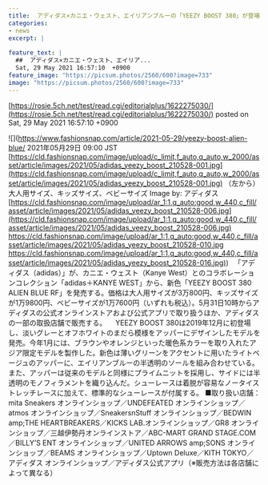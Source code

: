 ```yaml
---
title:  アディダス×カニエ・ウェスト、エイリアンブルーの「YEEZY BOOST 380」が登場  
categories:
- news
excerpt: |
  
feature_text: |
  ##  アディダス×カニエ・ウェスト、エイリア...
  Sat, 29 May 2021 16:57:10  +0900
feature_image: "https://picsum.photos/2560/600?image=733"
image: "https://picsum.photos/2560/600?image=733"
---
```


[https://rosie.5ch.net/test/read.cgi/editorialplus/1622275030/](https://rosie.5ch.net/test/read.cgi/editorialplus/1622275030/)
posted on Sat, 29 May 2021 16:57:10  +0900

<!--more-->

![](https://www.fashionsnap.com/article/2021-05-29/yeezy-boost-alien-blue/ 2021年05月29日 09:00 JST [https://cld.fashionsnap.com/image/upload/c_limit,f_auto,q_auto,w_2000/asset/article/images/2021/05/adidas_yeezy_boost_210528-001.jpg](https://cld.fashionsnap.com/image/upload/c_limit,f_auto,q_auto,w_2000/asset/article/images/2021/05/adidas_yeezy_boost_210528-001.jpg) （左から）大人用サイズ、キッズサイズ、ベビーサイズ Image by: アディダス [https://cld.fashionsnap.com/image/upload/ar_1:1,q_auto:good,w_440,c_fill/asset/article/images/2021/05/adidas_yeezy_boost_210528-006.jpg](https://cld.fashionsnap.com/image/upload/ar_1:1,q_auto:good,w_440,c_fill/asset/article/images/2021/05/adidas_yeezy_boost_210528-006.jpg) https://cld.fashionsnap.com/image/upload/ar_1:1,q_auto:good,w_440,c_fill/asset/article/images/2021/05/adidas_yeezy_boost_210528-010.jpg [https://cld.fashionsnap.com/image/upload/ar_1:1,q_auto:good,w_440,c_fill/asset/article/images/2021/05/adidas_yeezy_boost_210528-016.jpg)](https://cld.fashionsnap.com/image/upload/ar_1:1,q_auto:good,w_440,c_fill/asset/article/images/2021/05/adidas_yeezy_boost_210528-016.jpg)) 　「アディダス（adidas）」が、カニエ・ウェスト（Kanye West）とのコラボレーションコレクション「adidas＋KANYE WEST」から、新色「YEEZY BOOST 380 ALIEN BLUE RF」を発売する。価格は大人用サイズが3万800円、キッズサイズが1万9800円、ベビーサイズが1万7600円（いずれも税込）。5月31日10時からアディダスの公式オンラインストアおよび公式アプリで取り扱うほか、アディダスの一部の取扱店舗で販売する。 　YEEZY BOOST 380は2019年12月に初登場し、淡いグレーとオフホワイトのまだら模様をアッパーにデザインしたモデルを発売。今年1月には、ブラウンやオレンジといった暖色系カラーを取り入れたアジア限定モデルを製作した。新色は薄いグリーンをアクセントに用いたライトベージュのアッパーに、エイリアンブルーの半透明のソールを組み合わせている。また、アッパーは従来のモデルと同様にプライムニットを採用し、サイドには半透明のモノフィラメントを織り込んだ。シューレースは着脱が容易なノータイストレッチレースに加えて、標準的なシューレースが付属する。 ■取り扱い店舗：mita Sneakers オンラインショップ／UNDEFEATED オンラインショップ／atmos オンラインショップ／SneakersnStuff オンラインショップ／BEDWIN amp;THE HEARTBREAKERS／KICKS LAB.オンラインショップ／GR8 オンラインショップ／三越伊勢丹オンラインストア／ABC-MART GRAND STAGE.COM／BILLY’S ENT オンラインショップ／UNITED ARROWS amp;SONS オンラインショップ／BEAMS オンラインショップ／Uptown Deluxe／KITH TOKYO／アディダス オンラインショップ／アディダス公式アプリ（※販売方法は各店舗によって異なる）
